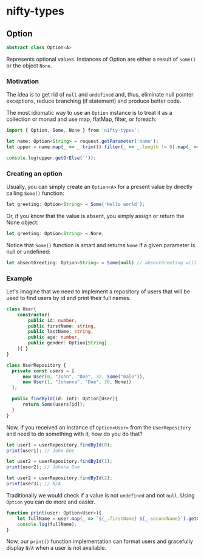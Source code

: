 # nifty-types

## Option
```typescript
abstract class Option<A>
```
Represents optional values. Instances of Option are either a result of `Some()` or the object `None`.

### Motivation
The idea is to get rid of `null` and `undefined` and, thus, eliminate null pointer exceptions, reduce branching (if statement) and produce better code.

The most idiomatic way to use an `Option` instance is to treat it as a collection or monad and use map, flatMap, filter, or foreach:

```typescript
import { Option, Some, None } from 'nifty-types';

let name: Option<String> = request.getParameter('name');
let upper = name.map(_ => _.trim()).filter(_ => _.length != 0).map(_ => _.toUpperCase());

console.log(upper.getOrElse(''));
```

### Creating an option

Usually, you can simply create an `Option<A>` for a present value by directly calling `Some()` function:

```typescript
let greeting: Option<String> = Some('Hello world');
```

Or, if you know that the value is absent, you simply assign or return the None object:

```typescript
let greeting: Option<String> = None;
```

Notice that `Some()` function is smart and returns `None` if a given parameter is null or undefined:

```typescript
let absentGreeting: Option<String> = Some(null) // absentGreeting will be None
```

### Example

Let's imagine that we need to implement a repository of users that will be used to find users by id and print their full names.

```typescript
class User{ 
    constructor(
        public id: number,
        public firstName: string,
        public lastName: string,
        public age: number,
        public gender: Option[String]
    ){ }
}

class UserRepository {
  private const users = [
      new User(0, "John", "Doe", 32, Some("male")),
      new User(1, "Johanna", "Doe", 30, None))
  ];

  public findById(id: Int): Option[User]{
      return Some(users[id]);
  }
}
```

Now, if you received an instance of `Option<User>` from the `UserRepository` and need to do something with it, how do you do that?

```typescript
let user1 = userRepository.findById(0);
print(user1); // John Doe

let user2 = userRepository.findById(1);
print(user2); // Johana Doe

let user2 = userRepository.findById(2);
print(user3); // N/A
```

Traditionally we would check if a value is not `undefined` and not `null`. Using `Option` you can do more and easier.

```typescript
function print(user: Option<User>){
    let fullName = user.map(_ => `${_.firstName} ${_.secondName}`).getOrElse('N/A');
    console.log(fullName);
}
```
Now, our `print()` function implementation can format users and gracefully display `N/A` when a user is not available.
